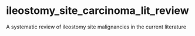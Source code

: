 # ileostomy_site_carcinoma_lit_review
A systematic review of ileostomy site malignancies in the current literature
